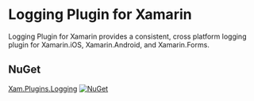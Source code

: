 # Logging Plugin for Xamarin
Logging Plugin for Xamarin provides a consistent, cross platform logging plugin for Xamarin.iOS, Xamarin.Android, and Xamarin.Forms.

## NuGet
[Xam.Plugins.Logging](https://www.nuget.org/packages/Xam.Plugins.Logging/) [![NuGet](https://img.shields.io/nuget/v/https://www.nuget.org/packages/Xam.Plugins.Logging.svg?label=NuGet)](https://www.nuget.org/packages/Xam.Plugins.Logging/)
